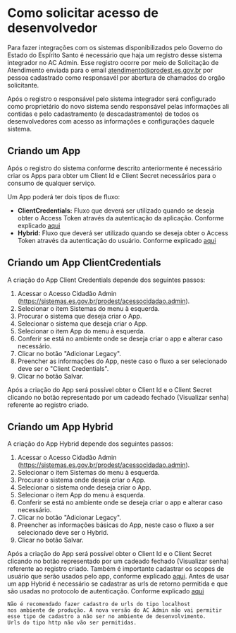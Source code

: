 # Como solicitar acesso de desenvolvedor

Para fazer integrações com os sistemas disponibilizados pelo Governo do Estado do Espírito Santo é necessário que haja um registro desse sistema integrador no AC Admin. Esse registro ocorre por meio de Solicitação de Atendimento enviada para o email atendimento@prodest.es.gov.br por pessoa cadastrado como responsavél por abertura de chamados do orgão solicitante.

Após o registro o responsável pelo sistema integrador será configurado como proprietário do novo sistema sendo responsável pelas informações ali contidas e pelo cadastramento (e descadastramento) de todos os desenvolvedores com acesso as informações e configurações daquele sistema.

## Criando um App

Após o registro do sistema conforme descrito anteriormente é necessário criar os Apps para obter um Client Id e Client Secret necessários para o consumo de qualquer serviço.

Um App poderá ter dois tipos de fluxo:
  - **ClientCredentials:** Fluxo que deverá ser utilizado quando se deseja obter o Access Token através da autenticação da aplicação. Conforme explicado [aqui](/AutenticacaoSistemas/AutenticacaoSistemas.md) 
  - **Hybrid:** Fluxo que deverá ser utilizado quando se deseja obter o Access Token através da autenticação do usuário. Conforme explicado [aqui](/AutenticacaoUsuarios/AutenticacaoUsuarios.md)
  
## Criando um App ClientCredentials

A criação do App Client Credentials depende dos seguintes passos:
   1. Acessar o Acesso Cidadão Admin (https://sistemas.es.gov.br/prodest/acessocidadao.admin).
   2. Selecionar o item Sistemas do menu à esquerda.
   3. Procurar o sistema que deseja criar o App.
   4. Selecionar o sistema que deseja criar o App.
   5. Selecionar o item App do menu à esquerda.
   6. Conferir se está no ambiente onde se deseja criar o app e alterar caso necessário.
   7. Clicar no botão "Adicionar Legacy".
   8. Preencher as informações do App, neste caso o fluxo a ser selecionado deve ser o "Client Credentials".
   9. Clicar no botão Salvar.

Após a criação do App será possível obter o Client Id e o Client Secret clicando no botão representado por um cadeado fechado (Visualizar senha) referente ao registro criado.

## Criando um App Hybrid

A criação do App Hybrid depende dos seguintes passos:
   1. Acessar o Acesso Cidadão Admin (https://sistemas.es.gov.br/prodest/acessocidadao.admin).
   2. Selecionar o item Sistemas do menu à esquerda.
   3. Procurar o sistema onde deseja criar o App.
   4. Selecionar o sistema onde deseja criar o App.
   5. Selecionar o item App do menu à esquerda.
   6. Conferir se está no ambiente onde se deseja criar o app e alterar caso necessário.
   7. Clicar no botão "Adicionar Legacy".
   8. Preencher as informações básicas do App, neste caso o fluxo a ser selecionado deve ser o Hybrid.
   9. Clicar no botão Salvar.

Após a criação do App será possível obter o Client Id e o Client Secret clicando no botão representado por um cadeado fechado (Visualizar senha) referente ao registro criado. Também é importante cadastrar os scopes de usuário que serão usados pelo app, conforme explicado [aqui](/AutenticacaoUsuarios/Scopes.md).
Antes de usar um app Hybrid é necessário se cadastrar as urls de retorno permitida e que são usadas no protocolo de autenticação. Conforme explicado [aqui](/AutenticacaoUsuarios/ComoGerarToken.md)

    Não é recomendado fazer cadastro de urls do tipo localhost 
    nos ambiente de produção. A nova versão do AC Admin não vai permitir
    esse tipo de cadastro a não ser no ambiente de desenvolvimento.
    Urls do tipo http não vão ser permitidas.


